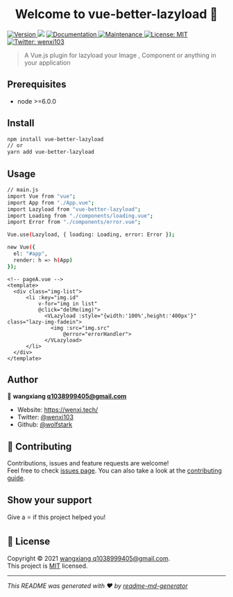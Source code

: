 <h1 align="center">Welcome to vue-better-lazyload 👋</h1>
<p>
  <a href="https://www.npmjs.com/package/vue-better-lazyload" target="_blank">
    <img alt="Version" src="https://img.shields.io/npm/v/vue-better-lazyload.svg">
  </a>
  <img src="https://img.shields.io/badge/node-%3E%3D6.0.0-blue.svg" />
  <a href="https://github.com/wolfstark/vue-better-lazyload#readme" target="_blank">
    <img alt="Documentation" src="https://img.shields.io/badge/documentation-yes-brightgreen.svg" />
  </a>
  <a href="https://github.com/wolfstark/vue-better-lazyload/graphs/commit-activity" target="_blank">
    <img alt="Maintenance" src="https://img.shields.io/badge/Maintained%3F-yes-green.svg" />
  </a>
  <a href="https://github.com/wolfstark/vue-better-lazyload/blob/master/LICENSE" target="_blank">
    <img alt="License: MIT" src="https://img.shields.io/github/license/wolfstark/vue-better-lazyload" />
  </a>
  <a href="https://twitter.com/wenxi103" target="_blank">
    <img alt="Twitter: wenxi103" src="https://img.shields.io/twitter/follow/wenxi103.svg?style=social" />
  </a>
</p>

> A Vue.js plugin for lazyload your Image , Component or anything in your application

## Prerequisites

- node >=6.0.0

## Install

```sh
npm install vue-better-lazyload
// or
yarn add vue-better-lazyload
```

## Usage

```sh
// main.js
import Vue from "vue";
import App from "./App.vue";
import Lazyload from "vue-better-lazyload";
import Loading from "./components/loading.vue";
import Error from "./components/error.vue";

Vue.use(Lazyload, { loading: Loading, error: Error });

new Vue({
  el: "#app",
  render: h => h(App)
});

```

``` vue
<!-- pageA.vue -->
<template>
  <div class="img-list">
      <li :key="img.id"
          v-for="img in list"
          @click="delMe(img)">
            <VLazyload :style="{width:'100%',height:'400px'}" class="lazy-img-fadein">
              <img :src="img.src"
                  @error="errorHandler">
            </VLazyload>
      </li>
  </div>
</template>
```

## Author

👤 **wangxiang <q1038999405@gmail.com>**

* Website: https://wenxi.tech/
* Twitter: [@wenxi103](https://twitter.com/wenxi103)
* Github: [@wolfstark](https://github.com/wolfstark)

## 🤝 Contributing

Contributions, issues and feature requests are welcome!<br />Feel free to check [issues page](https://github.com/wolfstark/vue-better-lazyload/issues). You can also take a look at the [contributing guide](https://github.com/wolfstark/vue-better-lazyload/blob/master/CONTRIBUTING.md).

## Show your support

Give a ⭐️ if this project helped you!

## 📝 License

Copyright © 2021 [wangxiang <q1038999405@gmail.com>](https://github.com/wolfstark).<br />
This project is [MIT](https://github.com/wolfstark/vue-better-lazyload/blob/master/LICENSE) licensed.

***
_This README was generated with ❤️ by [readme-md-generator](https://github.com/kefranabg/readme-md-generator)_
